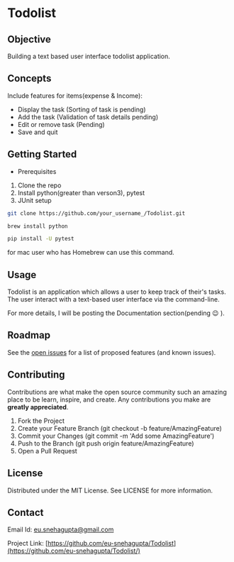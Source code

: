 # Todolist

## Objective
Building a text based user interface todolist application. 

## Concepts
Include features for items(expense & Income):
+ Display the task (Sorting of task is pending)
+ Add the task (Validation of task details pending)
+ Edit or remove task (Pending)
+ Save and quit

## Getting Started
+ Prerequisites
1. Clone the repo
2. Install python(greater than verson3), pytest
3. JUnit setup

```bash
git clone https://github.com/your_username_/Todolist.git
```

```bash
brew install python
```
```bash
pip install -U pytest
```
for mac user who has Homebrew can use this command.


## Usage
Todolist is an application which allows a user to keep track of their's tasks. The user interact with a text-based user interface via the command-line.

For more details, I will be posting the Documentation section(pending 😉 ).

## Roadmap
See the [open issues](https://github.com/eu-snehagupta/Todolist/issues) for a list of proposed features (and known issues).

## Contributing
Contributions are what make the open source community such an amazing place to be learn, inspire, and create. Any contributions you make are **greatly appreciated**.
1. Fork the Project
2. Create your Feature Branch (git checkout -b feature/AmazingFeature)
3. Commit your Changes (git commit -m 'Add some AmazingFeature')
4. Push to the Branch (git push origin feature/AmazingFeature)
5. Open a Pull Request

## License
Distributed under the MIT License. See LICENSE for more information.

## Contact
Email Id: [eu.snehagupta@gmail.com](eu.snehagupta@gmail.com)

Project Link: [https://github.com/eu-snehagupta/Todolist](https://github.com/eu-snehagupta/Todolist/)



